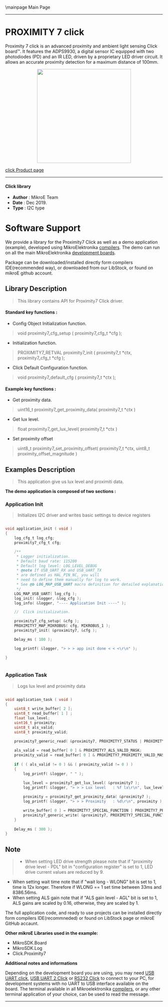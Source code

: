 \mainpage Main Page
 
 

---
# PROXIMITY 7 click

Proximity 7 click is an advanced proximity and ambient light sensing Click board™. It features the ADPS9930, a digital sensor IC equipped with two photodiodes (PD) and an IR LED, driven by a proprietary LED driver circuit. It allows an accurate proximity detection for a maximum distance of 100mm.

<p align="center">
  <img src="https://download.mikroe.com/images/click_for_ide/proximity7_click.png" height=300px>
</p>

[click Product page](https://www.mikroe.com/proximity-7-click)

---


#### Click library 

- **Author**        : MikroE Team
- **Date**          : Dec 2019.
- **Type**          : I2C type


# Software Support

We provide a library for the Proximity7 Click 
as well as a demo application (example), developed using MikroElektronika 
[compilers](https://shop.mikroe.com/compilers). 
The demo can run on all the main MikroElektronika [development boards](https://shop.mikroe.com/development-boards).

Package can be downloaded/installed directly form compilers IDE(recommended way), or downloaded from our LibStock, or found on mikroE github account. 

## Library Description

> This library contains API for Proximity7 Click driver.

#### Standard key functions :

- Config Object Initialization function.
> void proximity7_cfg_setup ( proximity7_cfg_t *cfg ); 
 
- Initialization function.
> PROXIMITY7_RETVAL proximity7_init ( proximity7_t *ctx, proximity7_cfg_t *cfg );

- Click Default Configuration function.
> void proximity7_default_cfg ( proximity7_t *ctx );


#### Example key functions :

- Get proximity data.
> uint16_t proximity7_get_proximity_data( proximity7_t *ctx )
 
- Get lux level.
> float proximity7_get_lux_level( proximity7_t *ctx )

- Set proximity offset
> uint8_t proximity7_set_proximity_offset( proximity7_t *ctx, uint8_t proximity_offset_magnitude )

## Examples Description

> This application give us lux level and proximiti data.

**The demo application is composed of two sections :**

### Application Init 

> Initializes I2C driver and writes basic settings to device registers

```c

void application_init ( void )
{
    log_cfg_t log_cfg;
    proximity7_cfg_t cfg;

    /** 
     * Logger initialization.
     * Default baud rate: 115200
     * Default log level: LOG_LEVEL_DEBUG
     * @note If USB_UART_RX and USB_UART_TX 
     * are defined as HAL_PIN_NC, you will 
     * need to define them manually for log to work. 
     * See @b LOG_MAP_USB_UART macro definition for detailed explanation.
     */
    LOG_MAP_USB_UART( log_cfg );
    log_init( &logger, &log_cfg );
    log_info( &logger, "---- Application Init ----" );

    //  Click initialization.

    proximity7_cfg_setup( &cfg );
    PROXIMITY7_MAP_MIKROBUS( cfg, MIKROBUS_1 );
    proximity7_init( &proximity7, &cfg );

    Delay_ms ( 100 );

    log_printf( &logger, "> > > app init done < < <\r\n" );

}
  
```

### Application Task

> Logs lux level and proximity data

```c

void application_task ( void )
{
    uint8_t write_buffer[ 2 ];
    uint8_t read_buffer[ 1 ] ;
    float lux_level;
    uint16_t proximity;
    uint8_t als_valid;
    uint8_t proximity_valid;

    proximity7_generic_read( &proximity7, PROXIMITY7_STATUS | PROXIMITY7_REPEATED_BYTE, &read_buffer[ 0 ], 1 );
    
    als_valid = read_buffer[ 0 ] & PROXIMITY7_ALS_VALID_MASK;
    proximity_valid = read_buffer[ 0 ] & PROXIMITY7_PROXIMITY_VALID_MASK;
    
    if ( ( als_valid != 0 ) && ( proximity_valid != 0 ) )
    {
        log_printf( &logger, " " );

        lux_level = proximity7_get_lux_level( &proximity7 );
        log_printf( &logger, "> > > Lux level   : %f lx\r\n", lux_level );
    
        proximity = proximity7_get_proximity_data( &proximity7 );
        log_printf( &logger, "> > > Proximity   : %d\r\n", proximity );

        write_buffer[ 0 ] = PROXIMITY7_SPECIAL_FUNCTION | PROXIMITY7_PROXIMITY_AND_ALS_INT_PIN_CLEAR;
        proximity7_generic_write( &proximity7, PROXIMITY7_SPECIAL_FUNCTION | PROXIMITY7_PROXIMITY_AND_ALS_INT_PIN_CLEAR, &write_buffer[ 0 ], 1 );
    }
    
    Delay_ms ( 300 );
}  

```

## Note

> - When setting LED drive strength please note that if "proximity drive level - PDL" bit in "configuration register" is set to 1, LED drive current values are reduced by 9.
  - When setting wait time note that if "wait long - WLONG" bit is set to 1, time is 12x longer. Therefore if WLONG == 1 set time between 33ms and 8386.56ms.
  - When setting ALS gain note that if "ALS gain level - AGL" bit is set to 1, ALS gains are scaled by 0.16, otherwise, they are scaled by 1.

The full application code, and ready to use projects can be  installed directly form compilers IDE(recommneded) or found on LibStock page or mikroE GitHub accaunt.

**Other mikroE Libraries used in the example:** 

- MikroSDK.Board
- MikroSDK.Log
- Click.Proximity7

**Additional notes and informations**

Depending on the development board you are using, you may need 
[USB UART click](https://shop.mikroe.com/usb-uart-click), 
[USB UART 2 Click](https://shop.mikroe.com/usb-uart-2-click) or 
[RS232 Click](https://shop.mikroe.com/rs232-click) to connect to your PC, for 
development systems with no UART to USB interface available on the board. The 
terminal available in all Mikroelektronika 
[compilers](https://shop.mikroe.com/compilers), or any other terminal application 
of your choice, can be used to read the message.



---
